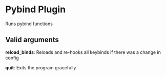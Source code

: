 # Pybind Plugin

Runs pybind functions

## Valid arguments

**reload_binds**: Reloads and re-hooks all keybinds if there was a change in config

**quit**: Exits the program gracefully
